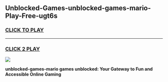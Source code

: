
## Unblocked-Games-unblocked-games-mario-Play-Free-ugt6s
<h3>
<a href="https://premium76.site?title=unblocked-games-mario&ref=18A1">CLICK TO PLAY</a></h3>
<hr>

<h3>
<a href="https://premium76.site?title=unblocked-games-mario&ref=18A1">CLICK 2 PLAY</a>
  
</h3>

<a href="https://premium76.site?title=unblocked-games-mario&ref=18A1"><img src="https://clearcache.store/games.png"></a>


**unblocked-games-mario games unblocked: Your Gateway to Fun and Accessible Online Gaming**
